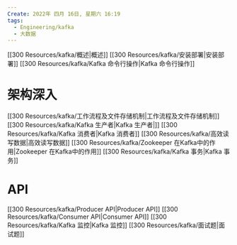 ```yaml
---
Create: 2022年 四月 16日, 星期六 16:19
tags: 
  - Engineering/kafka
  - 大数据
---
```


[[300 Resources/kafka/概述|概述]]
[[300 Resources/kafka/安装部署|安装部署]]
[[300 Resources/kafka/Kafka 命令行操作|Kafka 命令行操作]]
# 架构深入
[[300 Resources/kafka/工作流程及文件存储机制|工作流程及文件存储机制]]
[[300 Resources/kafka/Kafka 生产者|Kafka 生产者|]]
[[300 Resources/kafka/Kafka 消费者|Kafka 消费者]]
[[300 Resources/kafka/高效读写数据|高效读写数据]]
[[300 Resources/kafka/Zookeeper 在Kafka中的作用|Zookeeper 在Kafka中的作用]]
[[300 Resources/kafka/Kafka 事务|Kafka 事务]]

# API
[[300 Resources/kafka/Producer API|Producer API]]
[[300 Resources/kafka/Consumer API|Consumer API]]
[[300 Resources/kafka/Kafka 监控|Kafka 监控]]
[[300 Resources/kafka/面试题|面试题]]






